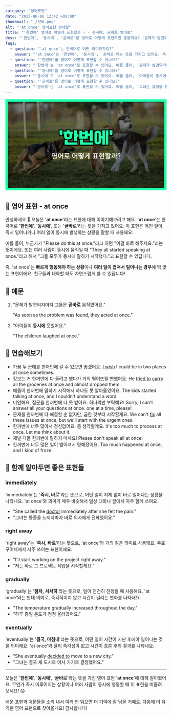 ```yaml
---
category: "영어표현"
date: "2025-06-06 12:42 +09:00"
thumbnail: "./358.png"
alt: "'at once' 영어표현 썸네일"
title: "'한번에' 영어로 어떻게 표현할까 ⚡ - 동시에, 곧바로 영어로"
desc: "'한번에', '동시에', '곧바로'를 영어로 어떻게 표현하면 좋을까요? '문제가 발견되자마자 그들은 한번에 움직였어요.', '아이들이 동시에 웃었어요.' 등을 영어로 표현하는 법을 배워봅시다. 다양한 예문을 통해서 연습하고 본인의 표현으로 만들어 보세요."
faqs:
  - question: "'at once'는 한국어로 어떤 의미인가요?"
    answer: "'at once'는 '한번에', '동시에', '곧바로'라는 뜻을 가지고 있어요. 즉시 어떤 일이 일어나거나 여러 일이 동시에 발생하는 상황에서 사용해요."
  - question: "'한번에'를 영어로 어떻게 표현할 수 있나요?"
    answer: "'한번에'는 'at once'로 표현할 수 있어요. 예를 들어, '문제가 발견되자마자 그들은 한번에 움직였어요.'는 'As soon as the problem was found, they acted at once.'로 말해요."
  - question: "'동시에'를 영어로 어떻게 표현할 수 있나요?"
    answer: "'동시에'도 'at once'로 표현할 수 있어요. 예를 들어, '아이들이 동시에 웃었어요.'는 'The children laughed at once.'라고 해요."
  - question: "'곧바로'를 영어로 어떻게 표현할 수 있나요?"
    answer: "'곧바로'는 'at once'로 표현할 수 있어요. 예를 들어, '그녀는 요청을 받고 곧바로 답변했어요.'는 'She answered at once upon receiving the request.'로 말할 수 있어요."
---
```


!['at once' 영어표현](./358.png)

## 🌟 영어 표현 - at once

안녕하세요 👋 오늘은 '**at once**'라는 표현에 대해 이야기해보려고 해요. '**at once**'는 한국어로 '**한번에**', '**동시에**', 또는 '**곧바로**'라는 뜻을 가지고 있어요. 이 표현은 어떤 일이 즉시 일어나거나 여러 일이 동시에 발생하는 상황을 말할 때 사용돼요.

예를 들어, 누군가가 "Please do this at once."라고 하면 "이걸 바로 해주세요."라는 뜻이에요. 또는 여러 사람이 동시에 움직일 때 "They all started speaking at once."라고 해서 "그들 모두가 동시에 말하기 시작했다."고 표현할 수 있답니다.

즉, 'at once'는 **빠르게 행동해야 하는 상황**이나 **여러 일이 겹쳐서 일어나는 경우**에 딱 맞는 표현이에요. 친구들과 대화할 때도 자연스럽게 쓸 수 있답니다!

## 📖 예문

1. "문제가 발견되자마자 그들은 **곧바로** 움직였어요."

   "As soon as the problem was found, they acted at once."

2. "아이들이 **동시에** 웃었어요."

   "The children laughed at once."

## 💬 연습해보기

<ul data-interactive-list>

  <li data-interactive-item>
    <span data-toggler>가끔 두 군데를 한꺼번에 갈 수 있으면 좋겠어요.</span>
    <span data-answer><a href="/blog/in-english/118.i-wish/">I wish</a> I could be in two places at once sometimes.</span>
  </li>

  <li data-interactive-item>
    <span data-toggler>장보는 거 한꺼번에 다 들려고 했다가 거의 떨어뜨릴 뻔했어요.</span>
    <span data-answer>He <a href="/blog/in-english/117.try-to/">tried to</a> <a href="/blog/in-english/464.carry/">carry</a> all the groceries at once and almost dropped them.</span>
  </li>

  <li data-interactive-item>
    <span data-toggler>애들이 한꺼번에 말하기 시작해서 하나도 못 알아들었어요.</span>
    <span data-answer>The kids started talking at once, and I couldn't understand a word.</span>
  </li>
  
  <li data-interactive-item>
    <span data-toggler>미안해요, 질문을 한꺼번에 다 못 받아요. 하나씩만 부탁해요!</span>
    <span data-answer>Sorry, I can't answer all your questions at once. one at a time, please!</span>
  </li>

  <li data-interactive-item>
    <span data-toggler>문제를 한꺼번에 다 해결할 순 없지만, 급한 것부터 시작할게요.</span>
    <span data-answer>We can't <a href="/blog/in-english/524.fix/">fix</a> all these issues at once, but we'll start with the urgent ones.</span>
  </li>

  <li data-interactive-item>
    <span data-toggler>한꺼번에 너무 많아서 정신없어요. 좀 생각할게요.</span>
    <span data-answer>It's too much to process at once. Let me think about it.</span>
  </li>

  <li data-interactive-item>
    <span data-toggler>제발 다들 한꺼번에 말하지 마세요!</span>
    <span data-answer>Please don't speak all at once!</span>
  </li>

  <li data-interactive-item>
    <span data-toggler>한꺼번에 너무 많은 일이 벌어져서 멍해졌어요.</span>
    <span data-answer>Too much happened at once, and I kind of froze.</span>
  </li>
</ul>

## 🤝 함께 알아두면 좋은 표현들

### immediately

'immediately'는 '**즉시, 바로**'라는 뜻으로, 어떤 일이 지체 없이 바로 일어나는 상황을 나타내요. 'at once'와 의미가 매우 비슷해서 일상 대화나 글에서 자주 함께 쓰여요.

- "She called the [doctor](/blog/in-english/563.doctor/) immediately after she felt the pain."
- "그녀는 통증을 느끼자마자 바로 의사에게 전화했어요."

### right away

'right away'는 '**즉시, 바로**'라는 뜻으로, 'at once'와 거의 같은 의미로 사용돼요. 주로 구어체에서 자주 쓰이는 표현이에요.

- "I'll start working on the project right away."
- "저는 바로 그 프로젝트 작업을 시작할게요."

### gradually

'gradually'는 '**점차, 서서히**'라는 뜻으로, 일이 천천히 진행될 때 사용해요. 'at once'와는 반대 의미로, 즉각적이지 않고 시간이 걸리는 변화를 나타내요.

- "The temperature gradually increased throughout the day."
- "하루 종일 온도가 점점 올라갔어요."

### eventually

'eventually'는 '**결국, 마침내**'라는 뜻으로, 어떤 일이 시간이 지난 후에야 일어나는 것을 의미해요. 'at once'와 달리 즉각성이 없고 시간이 흐른 후의 결과를 나타내요.

- "She eventually [decided to](/blog/in-english/062.decide-to/) move to a new city."
- "그녀는 결국 새 도시로 이사 가기로 결정했어요."

---

오늘은 '**한번에**', '**동시에**', '**곧바로**'라는 뜻을 가진 영어 표현 '**at once**'에 대해 알아봤어요. 무언가 즉시 이루어지는 상황이나 여러 사람이 동시에 행동할 때 이 표현을 떠올려 보세요! 😊

배운 표현과 예문들을 소리 내서 여러 번 읽으면 더 기억에 잘 남을 거예요. 다음에 더 유익한 영어 표현으로 찾아올게요! 감사합니다!
